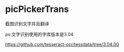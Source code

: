 # picPickerTrans
截图识别文字并且翻译

ps:文字识别使用的字库版本是3.04

https://github.com/tesseract-ocr/tessdata/tree/3.04.00
